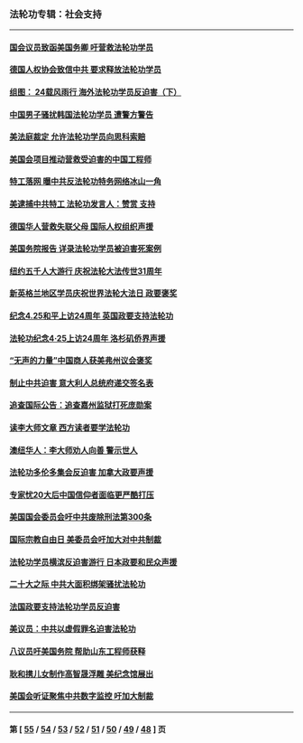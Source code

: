 ### 法轮功专辑：社会支持
---
#### [国会议员致函美国务卿 吁营救法轮功学员](../../pages/nf4386/n14068427.md?09090430) 
#### [德国人权协会致信中共 要求释放法轮功学员](../../pages/nf4386/n14045330.md?09090430) 
#### [组图： 24载风雨行 海外法轮功学员反迫害（下）](../../pages/nf4386/n14030279.md?09090430) 
#### [中国男子骚扰韩国法轮功学员 遭警方警告](../../pages/nf4386/n14033245.md?09090430) 
#### [美法庭裁定 允许法轮功学员向思科索赔](../../pages/nf4386/n14030620.md?09090430) 
#### [美国会项目推动营救受迫害的中国工程师](../../pages/nf4386/n14019887.md?09090430) 
#### [特工落网 曝中共反法轮功特务网络冰山一角](../../pages/nf4386/n14006412.md?09090430) 
#### [美逮捕中共特工 法轮功发言人：赞赏 支持](../../pages/nf4386/n14005107.md?09090430) 
#### [德国华人营救失联父母 国际人权组织声援](../../pages/nf4386/n14002019.md?09090430) 
#### [美国务院报告 详录法轮功学员被迫害死案例](../../pages/nf4386/n13997752.md?09090430) 
#### [纽约五千人大游行 庆祝法轮大法传世31周年](../../pages/nf4386/n13995110.md?09090430) 
#### [新英格兰地区学员庆祝世界法轮大法日 政要褒奖](../../pages/nf4386/n13990800.md?09090430) 
#### [纪念4.25和平上访24周年 英国政要支持法轮功](../../pages/nf4386/n13984057.md?09090430) 
#### [法轮功纪念4·25上访24周年 洛杉矶侨界声援](../../pages/nf4386/n13978796.md?09090430) 
#### [“无声的力量”中国商人获美弗州议会褒奖](../../pages/nf4386/n13941208.md?09090430) 
#### [制止中共迫害 意大利人总统府递交签名表](../../pages/nf4386/n13933726.md?09090430) 
#### [追查国际公告：追查嘉州监狱打死庞勋案](../../pages/nf4386/n13933461.md?09090430) 
#### [读李大师文章 西方读者要学法轮功](../../pages/nf4386/n13925142.md?09090430) 
#### [澳纽华人：李大师劝人向善 警示世人](../../pages/nf4386/n13924146.md?09090430) 
#### [法轮功多伦多集会反迫害 加拿大政要声援](../../pages/nf4386/n13881303.md?09090430) 
#### [专家忧20大后中国信仰者面临更严酷打压](../../pages/nf4386/n13874993.md?09090430) 
#### [美国国会委员会吁中共废除刑法第300条](../../pages/nf4386/n13868121.md?09090430) 
#### [国际宗教自由日 美委员会吁加大对中共制裁](../../pages/nf4386/n13855021.md?09090430) 
#### [法轮功学员横滨反迫害游行 日本政要和民众声援](../../pages/nf4386/n13847132.md?09090430) 
#### [二十大之际 中共大面积绑架骚扰法轮功](../../pages/nf4386/n13846381.md?09090430) 
#### [法国政要支持法轮功学员反迫害](../../pages/nf4386/n13841970.md?09090430) 
#### [美议员：中共以虚假罪名迫害法轮功](../../pages/nf4386/n13841083.md?09090430) 
#### [八议员吁美国务院 帮助山东工程师获释](../../pages/nf4386/n13836379.md?09090430) 
#### [耿和携儿女制作高智晟浮雕 美纪念馆展出](../../pages/nf4386/n13829624.md?09090430) 
#### [美国会听证聚焦中共数字监控 吁加大制裁](../../pages/nf4386/n13825083.md?09090430) 

---
#### 第 [ [55](./55.md?09090430) / [54](./54.md?09090430) / [53](./53.md?09090430) / [52](./52.md?09090430) / [51](./51.md?09090430) / [50](./50.md?09090430) / [49](./49.md?09090430) / [48](./48.md?09090430) ] 页

